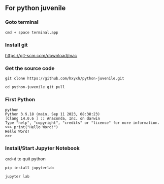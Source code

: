 ## For python juvenile

### Goto terminal
`cmd + space
terminal.app`

### Install git
https://git-scm.com/download/mac

### Get the source code
`git clone https://github.com/hxyxh/python-juvenile.git`

`
cd python-juvenile
git pull
`

### First Python

```
python
Python 3.9.18 (main, Sep 11 2023, 08:38:23)
[Clang 14.0.6 ] :: Anaconda, Inc. on darwin
Type "help", "copyright", "credits" or "license" for more information.
>>> print("Hello Word!")
Hello Word!
>>>
```


### Install/Start Jupyter Notebook
`cmd+d` to quit python

`pip install jupyterlab`

`jupyter lab`



